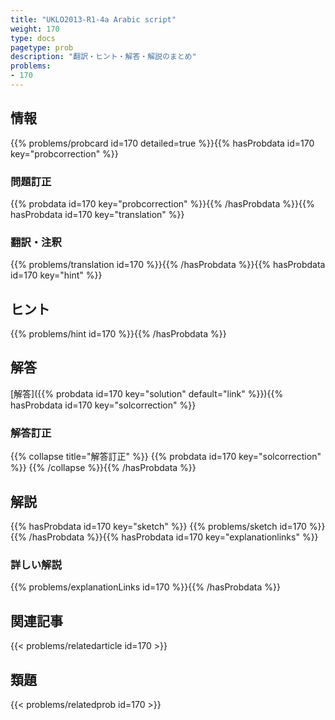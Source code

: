 ```yaml
---
title: "UKLO2013-R1-4a Arabic script"
weight: 170
type: docs
pagetype: prob
description: "翻訳・ヒント・解答・解説のまとめ"
problems: 
- 170
---
```


## 情報

{{% problems/probcard id=170 detailed=true %}}{{% hasProbdata id=170 key="probcorrection" %}}

### 問題訂正

{{% probdata id=170 key="probcorrection" %}}{{% /hasProbdata %}}{{% hasProbdata id=170 key="translation" %}}

### 翻訳・注釈

{{% problems/translation id=170 %}}{{% /hasProbdata %}}{{% hasProbdata id=170 key="hint" %}}

## ヒント

{{% problems/hint id=170 %}}{{% /hasProbdata %}}

## 解答

[解答]({{% probdata id=170 key="solution" default="link" %}}){{% hasProbdata id=170 key="solcorrection" %}}

### 解答訂正

{{% collapse title="解答訂正" %}}
{{% probdata id=170 key="solcorrection" %}}
{{% /collapse %}}{{% /hasProbdata %}}

## 解説

{{% hasProbdata id=170 key="sketch" %}}
{{% problems/sketch id=170 %}}
{{% /hasProbdata %}}{{% hasProbdata id=170 key="explanationlinks" %}}

### 詳しい解説

{{% problems/explanationLinks id=170 %}}{{% /hasProbdata %}}

## 関連記事

{{< problems/relatedarticle id=170 >}}

## 類題

{{< problems/relatedprob id=170 >}}
